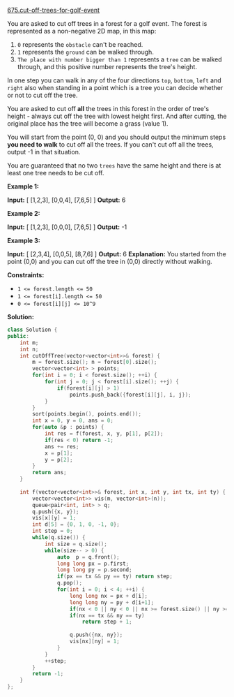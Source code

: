 [675.cut-off-trees-for-golf-event](https://leetcode.com/problems/cut-off-trees-for-golf-event/)  

You are asked to cut off trees in a forest for a golf event. The forest is represented as a non-negative 2D map, in this map:

1.  `0` represents the `obstacle` can't be reached.
2.  `1` represents the `ground` can be walked through.
3.  `The place with number bigger than 1` represents a `tree` can be walked through, and this positive number represents the tree's height.

In one step you can walk in any of the four directions `top`, `bottom`, `left` and `right` also when standing in a point which is a tree you can decide whether or not to cut off the tree.

You are asked to cut off **all** the trees in this forest in the order of tree's height - always cut off the tree with lowest height first. And after cutting, the original place has the tree will become a grass (value 1).

You will start from the point (0, 0) and you should output the minimum steps **you need to walk** to cut off all the trees. If you can't cut off all the trees, output -1 in that situation.

You are guaranteed that no two `trees` have the same height and there is at least one tree needs to be cut off.

**Example 1:**

**Input:** 
\[
 \[1,2,3\],
 \[0,0,4\],
 \[7,6,5\]
\]
**Output:** 6

**Example 2:**

**Input:** 
\[
 \[1,2,3\],
 \[0,0,0\],
 \[7,6,5\]
\]
**Output:** -1

**Example 3:**

**Input:** 
\[
 \[2,3,4\],
 \[0,0,5\],
 \[8,7,6\]
\]
**Output:** 6
**Explanation:** You started from the point (0,0) and you can cut off the tree in (0,0) directly without walking.

**Constraints:**

*   `1 <= forest.length <= 50`
*   `1 <= forest[i].length <= 50`
*   `0 <= forest[i][j] <= 10^9`  



**Solution:**  

```cpp
class Solution {
public:
    int m;
    int n;
    int cutOffTree(vector<vector<int>>& forest) {
        m = forest.size(); n = forest[0].size();
        vector<vector<int> > points;
        for(int i = 0; i < forest.size(); ++i) {
            for(int j = 0; j < forest[i].size(); ++j) {
                if(forest[i][j] > 1)
                    points.push_back({forest[i][j], i, j});
            }
        }
        sort(points.begin(), points.end());
        int x = 0, y = 0, ans = 0;
        for(auto &p : points) {
            int res = f(forest, x, y, p[1], p[2]);
            if(res < 0) return -1;
            ans += res;
            x = p[1];
            y = p[2];
        }
        return ans;
    }
    
    int f(vector<vector<int>>& forest, int x, int y, int tx, int ty) {
        vector<vector<int>> vis(m, vector<int>(n));
        queue<pair<int, int> > q;
        q.push({x, y});
        vis[x][y] = 1;
        int d[5] = {0, 1, 0, -1, 0};
        int step = 0;
        while(q.size()) {
            int size = q.size();
            while(size-- > 0) {
                auto  p = q.front();
                long long px = p.first;
                long long py = p.second;
                if(px == tx && py == ty) return step;
                q.pop();
                for(int i = 0; i < 4; ++i) {
                    long long nx = px + d[i];
                    long long ny = py + d[i+1];
                    if(nx < 0 || ny < 0 || nx >= forest.size() || ny >= forest[0].size() || forest[nx][ny] == 0 || vis[nx][ny] == 1) continue;
                    if(nx == tx && ny == ty)
                        return step + 1;
                    
                    q.push({nx, ny});
                    vis[nx][ny] = 1;
                }
            }
            ++step;
        }
        return -1;
    }
};
```
      